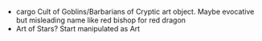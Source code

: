 - cargo Cult of Goblins/Barbarians of Cryptic art object. Maybe evocative but misleading name like red bishop for red dragon
- Art of Stars? Start manipulated as Art